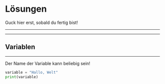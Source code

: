 # **Lösungen**
Guck hier erst, sobald du fertig bist!

---
---

## **Variablen**
---
Der Name der Variable kann beliebig sein!

```python
variable = "Hallo, Welt"
print(variable)
```
